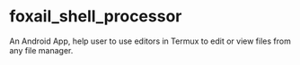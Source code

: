 # foxail_shell_processor

An Android App, help user to use editors in Termux to edit or view files from any file manager.
